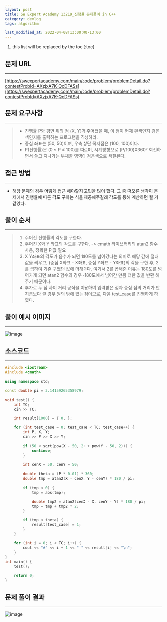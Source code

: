 ```yaml
---
layout: post
title: SW Expert Academy 13219_진행률 문제풀이 in C++
category: devlog
tags: algorithm

last_modified_at: 2022-04-08T13:00:00-13:00
---
```


1. this list will be replaced by the toc
{:toc}

## 문제 URL
---
[https://swexpertacademy.com/main/code/problem/problemDetail.do?contestProbId=AXzjxA7K-QcDFASs](https://swexpertacademy.com/main/code/problem/problemDetail.do?contestProbId=AXzjxA7K-QcDFASs)

## 문제 요구사항
---
> + 진행률 P와 평면 위의 점 (X, Y)가 주어졌을 때, 이 점이 현재 흰색인지 검은색인지를 출력하는 프로그램을 작성하라.
> + 중심 좌표는 (50, 50)이며, 우측 상단 꼭지점은 (100, 100)이다.
> +  P(진행률)은 (0 ≤ P ≤ 100)를 따르며, 시계방향으로 (P/100)X360° 회전하면서 쓸고 지나가는 부채꼴 영역이 검은색으로 색칠된다.

## 접근 방법
---
+ 해당 문제의 경우 어떻게 접근 해야할지 고민을 많이 했다. 그 중 떠오른 생각이 문제에서 진행률에 따른 각도 구하는 식을 제공해주길래 각도를 통해 계산하면 될 거 같았다.

## 풀이 순서
---
> 1. 주어진 진행률의 각도를 구한다.
> 2. 주어진 X와 Y 좌표의 각도를 구한다. -> cmath 라이브러리의 atan2 함수 사용, 정확한 Pi값 필요
> 3. X Y좌표의 각도가 음수가 되면 180도를 넘어갔다는 의미로 해당 값에 절대 값을 씌우고, (중심 X좌표 - X좌표, 중심 Y좌표 - Y좌표)의 각을 구한 후, 2를 곱하여 기존 구했던 값에 더해준다.
여기서 2를 곱해준 이유는 180도를 넘어가게 되면 atan2 함수의 경우 -180도에서 넘어간 만큼 더한 값을 반환 해주기 때문이다.
> 4. 추가로 두 점 사이 거리 공식을 이용하여 입력받은 점과 중심 점의 거리가 반지름보다 클 경우 원의 밖에 있는 점이므로, 다음 test_case를 진행하게 하였다.

## 풀이 예시 이미지
---
![image](https://user-images.githubusercontent.com/84364741/160556326-113ef0f8-4aa4-4667-9a4a-5ed3c4d065fd.png)

## 소스코드
---
~~~c++
#include <iostream>
#include <cmath>
 
using namespace std;
 
const double pi = 3.14159265358979;
 
void test() {
    int TC;
    cin >> TC;
 
    int result[1000] = { 0, };
 
    for (int test_case = 0; test_case < TC; test_case++) {
        int P, X, Y;
        cin >> P >> X >> Y;
 
        if (50 < sqrt(pow(X - 50, 2) + pow(Y - 50, 2))) {
            continue;
        }
 
        int cenX = 50, cenY = 50;
 
        double theta = (P * 0.01) * 360;
        double tmp = atan2(X - cenX, Y - cenY) * 180 / pi;
 
        if (tmp < 0) {
            tmp = abs(tmp);
 
            double tmp2 = atan2(cenX - X, cenY - Y) * 180 / pi;
            tmp = tmp + tmp2 * 2;
        }
 
        if (tmp < theta) {
            result[test_case] = 1;
        }
    }
 
    for (int i = 0; i < TC; i++) {
        cout << "#" << i + 1 << " " << result[i] << "\n";
    }
}
int main() {
    test();
     
    return 0;
}
~~~

## 문제 풀이 결과
---
![image](https://user-images.githubusercontent.com/84364741/160556818-f34756db-57e6-4ab2-94c4-b33d22e3f141.png)